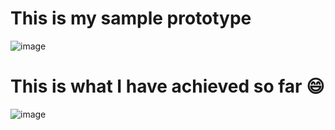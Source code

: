 # This is my sample prototype
![image](https://user-images.githubusercontent.com/70086176/126873652-9bb10c63-65ae-4aff-8390-8c88a2a31dd2.png)

# This is what I have achieved so far 😄
![image](https://user-images.githubusercontent.com/70086176/126873660-df0155d9-1743-4f22-bd5f-cd76529b8c3e.png)
